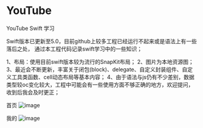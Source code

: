 # YouTube
YouTube Swift 学习

Swift版本已更新至5.0，目前github上较多工程已经运行不起来或是语法上有一些落后之处，
通过本工程代码记录swift学习中的一些知识；

1、布局：使用目前swift版本较为流行的SnapKit布局；
2、图片为本地资源图；
3、最近会不断更新，丰富关于闭包(block)、delegate、自定义封装组件、自定义工具类函数、cell动态布局等基本内容；
4、由于语法与js仍有不少差别，数据类型较oc变化较大，工程中可能会有一些使用方面不够正确的地方，欢迎提问，收到后我会及时更正；

首页
![image](https://github.com/turbo1992/YouTube/raw/master/home.png)

我的
![image](https://github.com/turbo1992/YouTube/raw/master/account.png)
